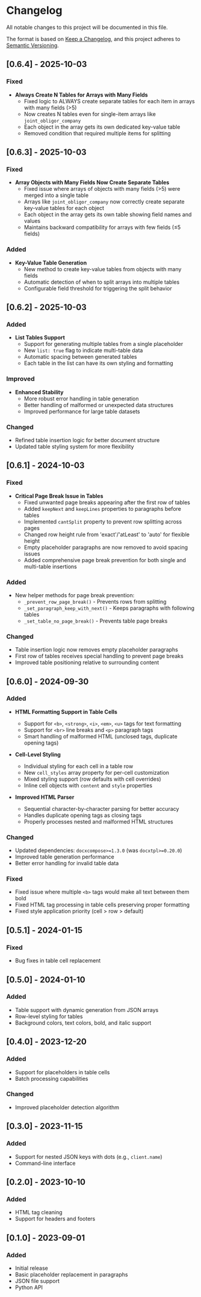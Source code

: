 # Changelog

All notable changes to this project will be documented in this file.

The format is based on [Keep a Changelog](https://keepachangelog.com/en/1.0.0/),
and this project adheres to [Semantic Versioning](https://semver.org/spec/v2.0.0.html).

## [0.6.4] - 2025-10-03

### Fixed
- **Always Create N Tables for Arrays with Many Fields**
  - Fixed logic to ALWAYS create separate tables for each item in arrays with many fields (>5)
  - Now creates N tables even for single-item arrays like `joint_obligor_company`
  - Each object in the array gets its own dedicated key-value table
  - Removed condition that required multiple items for splitting

## [0.6.3] - 2025-10-03

### Fixed
- **Array Objects with Many Fields Now Create Separate Tables**
  - Fixed issue where arrays of objects with many fields (>5) were merged into a single table
  - Arrays like `joint_obligor_company` now correctly create separate key-value tables for each object
  - Each object in the array gets its own table showing field names and values
  - Maintains backward compatibility for arrays with few fields (≤5 fields)

### Added
- **Key-Value Table Generation**
  - New method to create key-value tables from objects with many fields
  - Automatic detection of when to split arrays into multiple tables
  - Configurable field threshold for triggering the split behavior

## [0.6.2] - 2025-10-03

### Added
- **List Tables Support**
  - Support for generating multiple tables from a single placeholder
  - New `list: true` flag to indicate multi-table data
  - Automatic spacing between generated tables
  - Each table in the list can have its own styling and formatting

### Improved
- **Enhanced Stability**
  - More robust error handling in table generation
  - Better handling of malformed or unexpected data structures
  - Improved performance for large table datasets

### Changed
- Refined table insertion logic for better document structure
- Updated table styling system for more flexibility

## [0.6.1] - 2024-10-03

### Fixed
- **Critical Page Break Issue in Tables**
  - Fixed unwanted page breaks appearing after the first row of tables
  - Added `keepNext` and `keepLines` properties to paragraphs before tables
  - Implemented `cantSplit` property to prevent row splitting across pages
  - Changed row height rule from 'exact'/'atLeast' to 'auto' for flexible height
  - Empty placeholder paragraphs are now removed to avoid spacing issues
  - Added comprehensive page break prevention for both single and multi-table insertions

### Added
- New helper methods for page break prevention:
  - `_prevent_row_page_break()` - Prevents rows from splitting
  - `_set_paragraph_keep_with_next()` - Keeps paragraphs with following tables
  - `_set_table_no_page_break()` - Prevents table page breaks

### Changed
- Table insertion logic now removes empty placeholder paragraphs
- First row of tables receives special handling to prevent page breaks
- Improved table positioning relative to surrounding content

## [0.6.0] - 2024-09-30

### Added
- **HTML Formatting Support in Table Cells**
  - Support for `<b>`, `<strong>`, `<i>`, `<em>`, `<u>` tags for text formatting
  - Support for `<br>` line breaks and `<p>` paragraph tags
  - Smart handling of malformed HTML (unclosed tags, duplicate opening tags)

- **Cell-Level Styling**
  - Individual styling for each cell in a table row
  - New `cell_styles` array property for per-cell customization
  - Mixed styling support (row defaults with cell overrides)
  - Inline cell objects with `content` and `style` properties

- **Improved HTML Parser**
  - Sequential character-by-character parsing for better accuracy
  - Handles duplicate opening tags as closing tags
  - Properly processes nested and malformed HTML structures

### Changed
- Updated dependencies: `docxcompose>=1.3.0` (was `docxtpl>=0.20.0`)
- Improved table generation performance
- Better error handling for invalid table data

### Fixed
- Fixed issue where multiple `<b>` tags would make all text between them bold
- Fixed HTML tag processing in table cells preserving proper formatting
- Fixed style application priority (cell > row > default)

## [0.5.1] - 2024-01-15

### Fixed
- Bug fixes in table cell replacement

## [0.5.0] - 2024-01-10

### Added
- Table support with dynamic generation from JSON arrays
- Row-level styling for tables
- Background colors, text colors, bold, and italic support

## [0.4.0] - 2023-12-20

### Added
- Support for placeholders in table cells
- Batch processing capabilities

### Changed
- Improved placeholder detection algorithm

## [0.3.0] - 2023-11-15

### Added
- Support for nested JSON keys with dots (e.g., `client.name`)
- Command-line interface

## [0.2.0] - 2023-10-10

### Added
- HTML tag cleaning
- Support for headers and footers

## [0.1.0] - 2023-09-01

### Added
- Initial release
- Basic placeholder replacement in paragraphs
- JSON file support
- Python API
